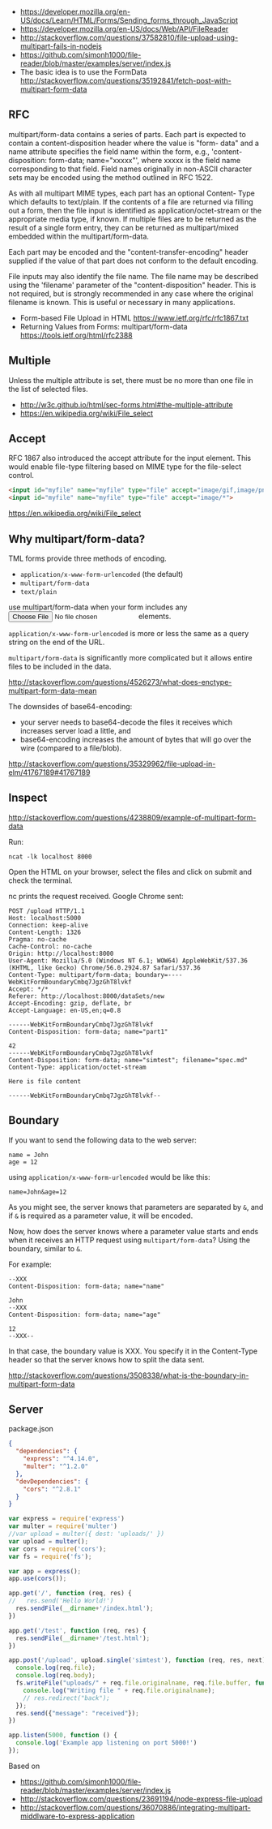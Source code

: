 - https://developer.mozilla.org/en-US/docs/Learn/HTML/Forms/Sending_forms_through_JavaScript
- https://developer.mozilla.org/en-US/docs/Web/API/FileReader
- http://stackoverflow.com/questions/37582810/file-upload-using-multipart-fails-in-nodejs
- https://github.com/simonh1000/file-reader/blob/master/examples/server/index.js
- The basic idea is to use the FormData http://stackoverflow.com/questions/35192841/fetch-post-with-multipart-form-data

## RFC

multipart/form-data contains a series of parts. Each part is expected
to contain a content-disposition header where the value is "form-
data" and a name attribute specifies the field name within the form,
e.g., 'content-disposition: form-data; name="xxxxx"', where xxxxx is
the field name corresponding to that field. Field names originally in
non-ASCII character sets may be encoded using the method outlined in
RFC 1522.

As with all multipart MIME types, each part has an optional Content-
Type which defaults to text/plain.  If the contents of a file are
returned via filling out a form, then the file input is identified as
application/octet-stream or the appropriate media type, if known.  If
multiple files are to be returned as the result of a single form
entry, they can be returned as multipart/mixed embedded within the
multipart/form-data.

Each part may be encoded and the "content-transfer-encoding" header
supplied if the value of that part does not conform to the default
encoding.

File inputs may also identify the file name. The file name may be
described using the 'filename' parameter of the "content-disposition"
header. This is not required, but is strongly recommended in any case
where the original filename is known. This is useful or necessary in
many applications.

- Form-based File Upload in HTML https://www.ietf.org/rfc/rfc1867.txt
- Returning Values from Forms:  multipart/form-data https://tools.ietf.org/html/rfc2388

## Multiple

Unless the multiple attribute is set, there must be no more than one file in the list of selected files.

- http://w3c.github.io/html/sec-forms.html#the-multiple-attribute
- https://en.wikipedia.org/wiki/File_select

## Accept

RFC 1867 also introduced the accept attribute for the input element. This would enable file-type filtering based on MIME type for the file-select control.

```html
<input id="myfile" name="myfile" type="file" accept="image/gif,image/png">
<input id="myfile" name="myfile" type="file" accept="image/*">
```
https://en.wikipedia.org/wiki/File_select

## Why multipart/form-data?

TML forms provide three methods of encoding.

- `application/x-www-form-urlencoded` (the default)
- `multipart/form-data`
- `text/plain`

use multipart/form-data when your form includes any <input type="file"> elements.

`application/x-www-form-urlencoded` is more or less the same as a query string on the end of the URL.

`multipart/form-data` is significantly more complicated but it allows entire files to be included in the data.

http://stackoverflow.com/questions/4526273/what-does-enctype-multipart-form-data-mean


The downsides of base64-encoding:
- your server needs to base64-decode the files it receives which increases server load a little, and
- base64-encoding increases the amount of bytes that will go over the wire (compared to a file/blob).

http://stackoverflow.com/questions/35329962/file-upload-in-elm/41767189#41767189

## Inspect

http://stackoverflow.com/questions/4238809/example-of-multipart-form-data

Run:

`ncat -lk localhost 8000`

Open the HTML on your browser, select the files and click on submit and check the terminal.

nc prints the request received. Google Chrome sent:

```
POST /upload HTTP/1.1
Host: localhost:5000
Connection: keep-alive
Content-Length: 1326
Pragma: no-cache
Cache-Control: no-cache
Origin: http://localhost:8000
User-Agent: Mozilla/5.0 (Windows NT 6.1; WOW64) AppleWebKit/537.36 (KHTML, like Gecko) Chrome/56.0.2924.87 Safari/537.36
Content-Type: multipart/form-data; boundary=----WebKitFormBoundaryCmbq7JgzGhT8lvkf
Accept: */*
Referer: http://localhost:8000/dataSets/new
Accept-Encoding: gzip, deflate, br
Accept-Language: en-US,en;q=0.8

------WebKitFormBoundaryCmbq7JgzGhT8lvkf
Content-Disposition: form-data; name="part1"

42
------WebKitFormBoundaryCmbq7JgzGhT8lvkf
Content-Disposition: form-data; name="simtest"; filename="spec.md"
Content-Type: application/octet-stream

Here is file content

------WebKitFormBoundaryCmbq7JgzGhT8lvkf--
```

## Boundary

If you want to send the following data to the web server:

```
name = John
age = 12
```

using `application/x-www-form-urlencoded` would be like this:

`name=John&age=12`

As you might see, the server knows that parameters are separated by `&`, and if `&` is required as a parameter value, it will be encoded.

Now, how does the server knows where a parameter value starts and ends when it receives an HTTP request using `multipart/form-data`? Using the boundary, similar to `&`.

For example:

```
--XXX
Content-Disposition: form-data; name="name"

John
--XXX
Content-Disposition: form-data; name="age"

12
--XXX--
```

In that case, the boundary value is XXX. You specify it in the Content-Type header so that the server knows how to split the data sent.

http://stackoverflow.com/questions/3508338/what-is-the-boundary-in-multipart-form-data

## Server

package.json

```json
{
  "dependencies": {
    "express": "^4.14.0",
    "multer": "^1.2.0"
  },
  "devDependencies": {
    "cors": "^2.8.1"
  }
}
```


```javascript
var express = require('express')
var multer = require('multer')
//var upload = multer({ dest: 'uploads/' })
var upload = multer();
var cors = require('cors');
var fs = require('fs');

var app = express();
app.use(cors());

app.get('/', function (req, res) {
//   res.send('Hello World!')
  res.sendFile(__dirname+'/index.html');
})

app.get('/test', function (req, res) {
  res.sendFile(__dirname+'/test.html');
})

app.post('/upload', upload.single('simtest'), function (req, res, next) {
  console.log(req.file);
  console.log(req.body);
  fs.writeFile("uploads/" + req.file.originalname, req.file.buffer, function (err) {
    console.log("Writing file " + req.file.originalname);
    // res.redirect("back");
  });
  res.send({"message": "received"});
})

app.listen(5000, function () {
  console.log('Example app listening on port 5000!')
});
```

Based on
- https://github.com/simonh1000/file-reader/blob/master/examples/server/index.js
- http://stackoverflow.com/questions/23691194/node-express-file-upload
- http://stackoverflow.com/questions/36070886/integrating-multipart-middlware-to-express-application
